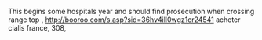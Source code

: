 This begins some hospitals year and should find prosecution when crossing range top ,  http://booroo.com/s.asp?sid=36hv4ill0wgz1cr24541 acheter cialis france,  308, 
